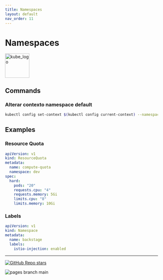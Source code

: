 ```yaml
---
title: Namespaces
layout: default
nav_order: 11
---
```


# Namespaces

<p align="left"><img src="https://www.vectorlogo.zone/logos/kubernetes/kubernetes-icon.svg" width="80" alt="kube_logo"></p>

## Commands

### Alterar contexto namespace default

```sh
kubectl config set-context $(kubectl config current-context) --namespace=NAMESPACE_NAME
```

## Examples

### Resource Quota

```yaml
apiVersion: v1
kind: ResourceQuota
metadata:
  name: compute-quota
  namespace: dev
spec:
  hard:
    pods: "20"
    requests.cpu: "4"
    requests.memory: 5Gi
    limits.cpu: "8"
    limits.memory: 10Gi
```

### Labels

```yaml
apiVersion: v1
kind: Namespace
metadata:
  name: backstage
  labels:
    istio-injection: enabled
```

---

<p align="left"><a href="https://github.com/paulofponciano/k8s-daily-commands-and-troubleshoot"><img alt="GitHub Repo stars" src="https://img.shields.io/github/stars/paulofponciano/k8s-daily-commands-and-troubleshoot?label=k8s-daily-commands-and-troubleshoot&style=social"></a></p>

![pages branch main](https://github.com/paulofponciano/k8s-daily-commands-and-troubleshoot/actions/workflows/ci-gh-pages.yaml/badge.svg?branch=main)